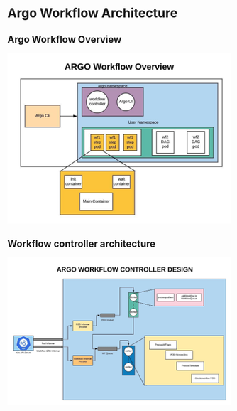 # Argo Workflow Architecture

## Argo Workflow Overview

![diagram](assets/overview.jpeg)


## Workflow controller architecture

![diagram](assets/architecture.jpeg)

